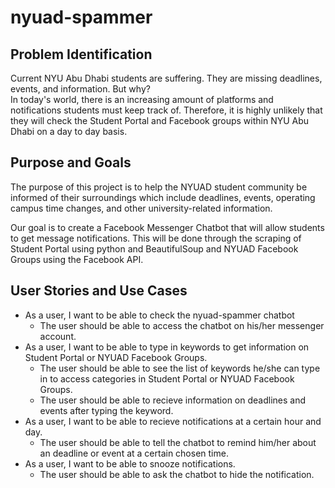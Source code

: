 # nyuad-spammer



## Problem Identification
Current NYU Abu Dhabi students are suffering. They are missing deadlines, events, and information. But why?  
In today's world, there is an increasing amount of platforms and notifications students must keep track of. Therefore, it is highly unlikely that they will check the Student Portal and Facebook groups within NYU Abu Dhabi on a day to day basis.

## Purpose and Goals
The purpose of this project is to help the NYUAD student community be informed of their surroundings which include deadlines, events, operating campus time changes, and other university-related information.  

Our goal is to create a Facebook Messenger Chatbot that will allow students to get message notifications. This will be done through the scraping of Student Portal using python and BeautifulSoup and NYUAD Facebook Groups using the Facebook API.

## User Stories and Use Cases
- As a user, I want to be able to check the nyuad-spammer chatbot
  - The user should be able to access the chatbot on his/her messenger account.
- As a user, I want to be able to type in keywords to get information on Student Portal or NYUAD Facebook Groups.
  - The user should be able to see the list of keywords he/she can type in to access categories in Student Portal or NYUAD Facebook Groups.
  - The user should be able to recieve information on deadlines and events after typing the keyword.
- As a user, I want to be able to recieve notifications at a certain hour and day.
  - The user should be able to tell the chatbot to remind him/her about an deadline or event at a certain chosen time.
- As a user, I want to be able to snooze notifications.
  - The user should be able to ask the chatbot to hide the notification.
